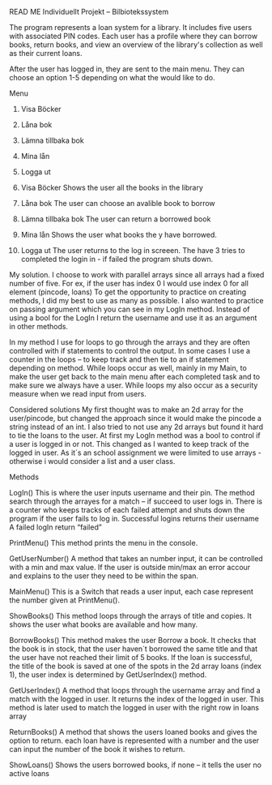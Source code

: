 READ ME
Individuellt Projekt – Bilbiotekssystem

The program represents a loan system for a library.
It includes five users with associated PIN codes.
Each user has a profile where they can borrow books, return books, and view an overview of the library's collection as well as their current loans.

After the user has logged in, they are sent to the main menu. 
They can choose an option 1-5 depending on what the would like to do. 

Menu
1. Visa Böcker
2. Låna bok
3. Lämna tillbaka bok
4. Mina lån
5. Logga ut

1. Visa Böcker
Shows the user all the books in the library
2. Låna bok
The user can choose an avalible book to borrow
3. Lämna tillbaka bok
The user can return a borrowed book 
4. Mina lån
Shows the user what books the y have borrowed. 
5. Logga ut
The user returns to the log in screeen. 
The have 3 tries to completed the login in - if failed the program shuts down. 

My solution.
I choose to work with parallel arrays since all arrays had a fixed number of five. 
For ex, if the user has index 0 I would use index 0 for all element (pincode, loans)
To get the opportunity to practice on creating methods, I did my best to use as many as possible.
I also wanted to practice on passing argument which you can see in my LogIn method.
Instead of using a bool for the LogIn I return the username and use it as an argument in other methods.  

In my method I use for loops to go through the arrays and they are often controlled with if statements to control the output.
In some cases I use a counter in the loops – to keep track and then tie to an if statement depending on method. 
While loops occur as well, mainly in my Main, to make the user get back to the main menu after each completed task and to make sure we always have a user.
While loops my also occur as a security measure when we read input from users. 

Considered solutions 
My first thought was to make an 2d array for the user/pincode, but changed the approach since it would make the pincode a string instead of an int. 
I also tried to not use any 2d arrays but found it hard to tie the loans to the user. 
At first my LogIn method was a bool to control if a user is logged in or not. This changed as I wanted to keep track of the logged in user.
As it´s an school assignment we were limited to use arrays - otherwise i would consider a list and a user class. 


Methods 

LogIn()
This is where the user inputs username and their pin. 
The method search through the arrayes for a match – if succeed to user logs in.
There is a counter who keeps tracks of each failed attempt and shuts down the program if the user fails to log in. 
Successful logins returns their username
A failed logIn return “failed”

PrintMenu()
This method prints the menu in the console.

GetUserNumber()
A method that takes an number input, it can be controlled with a min and max value. 
If the user is outside min/max an error accour and explains to the user they need to be within the span. 

MainMenu()
This is a Switch that reads a user input, each case represent the number given at PrintMenu(). 

ShowBooks()
This method loops through the arrays of title and copies. 
It shows the user what books are available and how many. 

BorrowBooks()
This method makes the user Borrow a book. 
It checks that the book is in stock, that the user haven´t borrowed the same title and that the user have not reached their limit of 5 books. 
If the loan is successful, the title of the book is saved at one of the spots in the 2d array loans (index 1), the user index is determined by GetUserIndex() method.

GetUserIndex()
A method that loops through the username array and find a match with the logged in user.
It returns the index of the logged in user.
This method is later used to match the logged in user with the right row in loans array


ReturnBooks()
A method that shows the users loaned books and gives the option to return. 
each loan have is represented with a number and the user can input the number of the book it wishes to return. 

ShowLoans()
Shows the users borrowed books, if none – it tells the user no active loans


